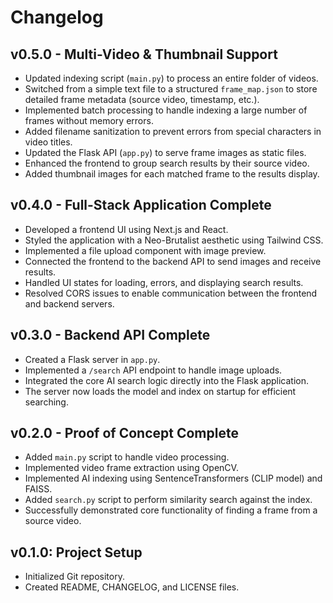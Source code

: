 # Changelog

## v0.5.0 - Multi-Video & Thumbnail Support

- Updated indexing script (`main.py`) to process an entire folder of videos.
- Switched from a simple text file to a structured `frame_map.json` to store detailed frame metadata (source video, timestamp, etc.).
- Implemented batch processing to handle indexing a large number of frames without memory errors.
- Added filename sanitization to prevent errors from special characters in video titles.
- Updated the Flask API (`app.py`) to serve frame images as static files.
- Enhanced the frontend to group search results by their source video.
- Added thumbnail images for each matched frame to the results display.

## v0.4.0 - Full-Stack Application Complete

- Developed a frontend UI using Next.js and React.
- Styled the application with a Neo-Brutalist aesthetic using Tailwind CSS.
- Implemented a file upload component with image preview.
- Connected the frontend to the backend API to send images and receive results.
- Handled UI states for loading, errors, and displaying search results.
- Resolved CORS issues to enable communication between the frontend and backend servers.

## v0.3.0 - Backend API Complete

- Created a Flask server in `app.py`.
- Implemented a `/search` API endpoint to handle image uploads.
- Integrated the core AI search logic directly into the Flask application.
- The server now loads the model and index on startup for efficient searching.

## v0.2.0 - Proof of Concept Complete

- Added `main.py` script to handle video processing.
- Implemented video frame extraction using OpenCV.
- Implemented AI indexing using SentenceTransformers (CLIP model) and FAISS.
- Added `search.py` script to perform similarity search against the index.
- Successfully demonstrated core functionality of finding a frame from a source video.

## v0.1.0: Project Setup

- Initialized Git repository.
- Created README, CHANGELOG, and LICENSE files.
